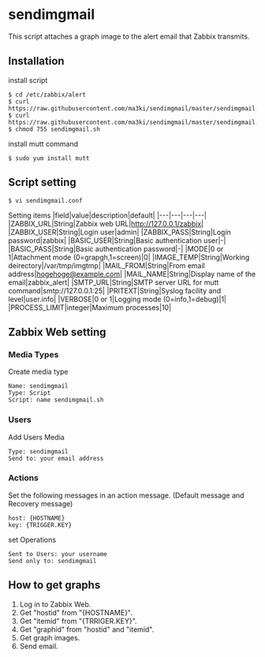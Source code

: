 # sendimgmail
This script attaches a graph image to the alert email that Zabbix transmits.
## Installation
install script

```
$ cd /etc/zabbix/alert
$ curl https://raw.githubusercontent.com/ma3ki/sendimgmail/master/sendimgmail.sh
$ curl https://raw.githubusercontent.com/ma3ki/sendimgmail/master/sendimgmail.conf
$ chmod 755 sendimgmail.sh
```

install mutt command

```
$ sudo yum install mutt
```

## Script setting

```
$ vi sendimgmail.conf
```

Setting items
|field|value|description|default|
|---|---|---|---|
|ZABBIX_URL|String|Zabbix web URL|http://127.0.0.1/zabbix|
|ZABBIX_USER|String|Login user|admin|
|ZABBIX_PASS|String|Login password|zabbix|
|BASIC_USER|String|Basic authentication user|-|
|BASIC_PASS|String|Basic authentication password|-|
|MODE|0 or 1|Attachment mode (0=grapgh,1=screen)|0|
|IMAGE_TEMP|String|Working deirectory|/var/tmp/imgtmp|
|MAIL_FROM|String|From email address|hogehoge@example.com|
|MAIL_NAME|String|Display name of the email|zabbix_alert|
|SMTP_URL|String|SMTP server URL for mutt command|smtp://127.0.0.1:25|
|PRITEXT|String|Syslog facility and level|user.info|
|VERBOSE|0 or 1|Logging mode (0=info,1=debug)|1|
|PROCESS_LIMIT|integer|Maximum processes|10|

## Zabbix Web setting

### Media Types
Create media type

```
Name: sendimgmail
Type: Script
Script: name sendimgmail.sh
```

### Users
Add Users Media

```
Type: sendimgmail
Send to: your email address
```

### Actions
Set the following messages in an action message. (Default message and Recovery message)

```
host: {HOSTNAME}
key: {TRIGGER.KEY}
```

set Operations

```
Sent to Users: your username
Send only to: sendimgmail
```

## How to get graphs
1. Log in to Zabbix Web.
2. Get "hostid" from "{HOSTNAME}".
3. Get "itemid" from "{TRRIGER.KEY}".
4. Get "graphid" from "hostid" and "itemid".
5. Get graph images.
6. Send email.

